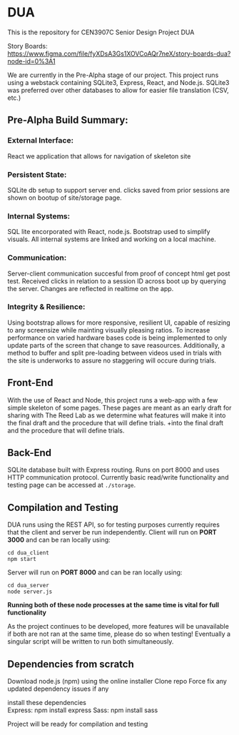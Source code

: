 # DUA
This is the repository for CEN3907C Senior Design Project DUA


Story Boards: 
https://www.figma.com/file/fyXDsA3Gs1XOVCoAQr7neX/story-boards-dua?node-id=0%3A1

We are currently in the Pre-Alpha stage of our project. This project runs using a
webstack containing SQLite3, Express, React, and Node.js. SQLite3 was preferred over 
other databases to allow for easier file translation (CSV, etc.)

## Pre-Alpha Build Summary:

### External Interface: 
React we application that allows for navigation of skeleton site

### Persistent State:
SQLite db setup to support server end. clicks saved from prior sessions
are shown on bootup of site/storage page. 

### Internal Systems: 
SQL lite encorporated with React, node.js. Bootstrap used to simplify visuals. 
All internal systems are linked and working on a local machine. 

### Communication: 
Server-client communication succesful from proof of concept html get post test.
Received clicks in relation to a session ID across boot up by querying the 
server. Changes are reflected in realtime on the app. 
### Integrity & Resilience:
Using bootstrap allows for more responsive, resilient UI, capable of resizing to any 
screensize while mainting visually pleasing ratios. To increase performance on varied
hardware bases code is being implemented to only update parts of the screen that
change to save reasources. Additionally, a method to buffer and split pre-loading
between videos used in trials with the site is underworks to assure no staggering will
occure during trials. 

## Front-End
With the use of React and Node, this project runs a web-app with a 
few simple skeleton of some pages. These pages are meant as an early draft
for sharing with The Reed Lab as we determine what features will make it 
into the final draft and the procedure that will define trials. 
+into the final draft and the procedure that will define trials. 

## Back-End
SQLite database built with Express routing. Runs on port 8000 and uses HTTP
communication protocol. Currently basic read/write functionality and testing
page can be accessed at `./storage`.

## Compilation and Testing
DUA runs using the REST API, so for testing purposes currently requires that the
client and server be run independently.
Client will run on **PORT 3000** and can be ran locally using:
```
cd dua_client
npm start
```

Server will run on **PORT 8000** and can be ran locally using:
```
cd dua_server
node server.js
```

**Running both of these node processes at the same time is vital for full functionality**

As the project continues to be developed, more features will be unavailable if both are not
ran at the same time, please do so when testing! Eventually a singular script will be written 
to run both simultaneously.


## Dependencies from scratch
Download node.js  (npm) using the online installer
Clone repo 
Force fix any updated dependency issues if any

install these dependencies  
  Express:
    npm install express
  Sass:
    npm install sass

Project will be ready for compilation and testing